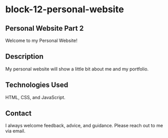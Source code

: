 # block-12-personal-website

## Personal Website Part 2

Welcome to my Personal Website! 

## Description 

My personal website will show a little bit about me and my portfolio. 

## Technologies Used

HTML, CSS, and JavaScript. 

## Contact

I always welcome feedback, advice, and guidance. Please reach out to me via email.
